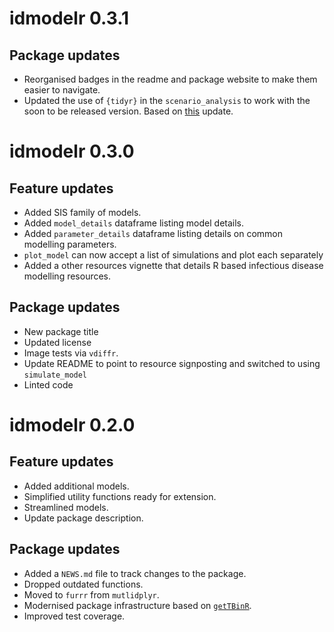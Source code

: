 # idmodelr 0.3.1

## Package updates

* Reorganised badges in the readme and package website to make them easier to navigate.
* Updated the use of  `{tidyr}` in the `scenario_analysis` to work with the soon to be released version. Based on [this](https://github.com/tidyverse/tidyr/blob/master/NEWS.md) update.


# idmodelr 0.3.0

## Feature updates

* Added SIS family of models.
* Added `model_details` dataframe listing model details.
* Added `parameter_details` dataframe listing details on common modelling parameters.
* `plot_model` can now accept a list of simulations and plot each separately
* Added a other resources vignette that details R based infectious disease modelling resources.

## Package updates

* New package title
* Updated license
* Image tests via `vdiffr`.
* Update README to point to resource signposting and switched to using `simulate_model`
* Linted code

# idmodelr 0.2.0

## Feature updates

* Added additional models.
* Simplified utility functions ready for extension.
* Streamlined models.
* Update package description.

## Package updates

* Added a `NEWS.md` file to track changes to the package.
* Dropped outdated functions.
* Moved to `furrr` from `mutlidplyr`.
* Modernised package infrastructure based on [`getTBinR`](https://github.com/seabbs/getTBinR).
* Improved test coverage.
